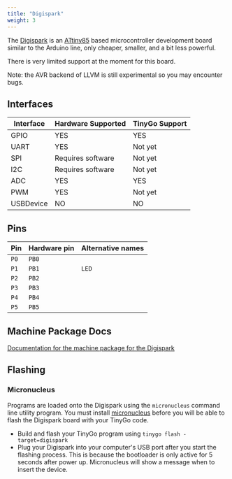 ```yaml
---
title: "Digispark"
weight: 3
---
```


The [Digispark](http://digistump.com/products/1) is an [ATtiny85](https://www.microchip.com/wwwproducts/en/ATtiny85) based microcontroller development board similar to the Arduino line, only cheaper, smaller, and a bit less powerful.

There is very limited support at the moment for this board.

Note: the AVR backend of LLVM is still experimental so you may encounter bugs.

## Interfaces

| Interface | Hardware Supported | TinyGo Support |
| --------- | ------------- | ----- |
| GPIO      | YES | YES |
| UART      | YES | Not yet |
| SPI       | Requires software | Not yet |
| I2C       | Requires software | Not yet |
| ADC       | YES | YES |
| PWM       | YES | Not yet |
| USBDevice | NO  | NO  |

## Pins

| Pin               | Hardware pin | Alternative names |
| ----------------- | ------------ | ----------------- |
| `P0`              | `PB0`        |                   |
| `P1`              | `PB1`        | `LED`             |
| `P2`              | `PB2`        |                   |
| `P3`              | `PB3`        |                   |
| `P4`              | `PB4`        |                   |
| `P5`              | `PB5`        |                   |

## Machine Package Docs

[Documentation for the machine package for the Digispark](../machine/digispark)

## Flashing

### Micronucleus

Programs are loaded onto the Digispark using the `micronucleus` command line utility program. You must install [micronucleus](https://littlewire.github.io/) before you will be able to flash the Digispark board with your TinyGo code.

- Build and flash your TinyGo program using `tinygo flash -target=digispark`
- Plug your Digispark into your computer's USB port after you start the flashing process. This is because the bootloader is only active for 5 seconds after power up. Micronucleus will show a message when to insert the device.
